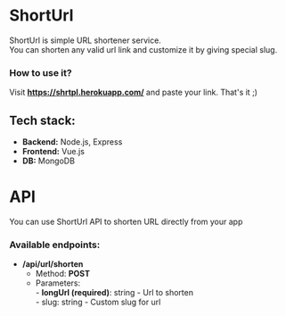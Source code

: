 # ShortUrl

ShortUrl is simple URL shortener service. <br>
You can shorten any valid url link and customize it by giving special slug.

### How to use it?
Visit **https://shrtpl.herokuapp.com/** and paste your link. That's it ;)

## Tech stack:
- **Backend:** Node.js, Express
- **Frontend:** Vue.js
 - **DB:** MongoDB
 
# API
You can use ShortUrl API to shorten URL directly from your app

### Available endpoints:

 - **/api/url/shorten**
	 - Method: **POST**
	 - Parameters: <br>
			 - **longUrl (required)**: string - Url to shorten <br>
			 - slug: string - Custom slug for url

 
